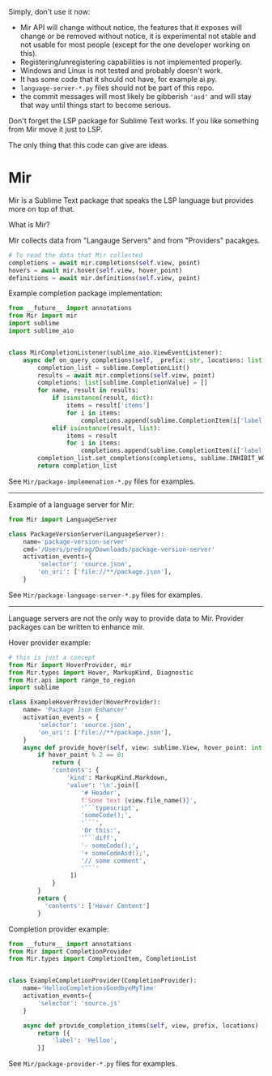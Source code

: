 Simply, don't use it now:
- Mir API will change without notice, the features that it exposes will change or be removed without notice, it is experimental not stable and not usable for most people (except for the one developer working on this).
- Registering/unregistering capabilities is not implemented properly.
- Windows and Linux is not tested and probably doesn't work.
- It has some code that it should not have, for example ai.py.
- `language-server-*.py` files should not be part of this repo.
- the commit messages will most likely be gibberish `'asd'` and will stay that way until things start to become serious.

Don't forget the LSP package for Sublime Text works. 
If you like something from Mir move it just to LSP.

The only thing that this code can give are ideas.

# Mir

Mir is a Sublime Text package that speaks the LSP language but provides more on top of that.

What is Mir?

Mir collects data from "Langauge Servers" and from "Providers" pacakges.

```py
# To read the data that Mir collected
completions = await mir.completions(self.view, point)
hovers = await mir.hover(self.view, hover_point)
definitions = await mir.definitions(self.view, point)
```

Example completion package implementation:
```py
from __future__ import annotations
from Mir import mir
import sublime
import sublime_aio


class MirCompletionListener(sublime_aio.ViewEventListener):
    async def on_query_completions(self, _prefix: str, locations: list[Point]):
        completion_list = sublime.CompletionList()
        results = await mir.completions(self.view, point)
        completions: list[sublime.CompletionValue] = []
        for name, result in results:
            if isinstance(result, dict):
                items = result['items']
                for i in items:
                    completions.append(sublime.CompletionItem(i['label']))
            elif isinstance(result, list):
                items = result
                for i in items:
                    completions.append(sublime.CompletionItem(i['label']))
        completion_list.set_completions(completions, sublime.INHIBIT_WORD_COMPLETIONS)
        return completion_list
```
See `Mir/package-implemenation-*.py` files for examples.

---

Example of a language server for Mir:
```py
from Mir import LanguageServer

class PackageVersionServer(LanguageServer):
    name='package-version-server'
    cmd='/Users/predrag/Downloads/package-version-server'
    activation_events={
        'selector': 'source.json',
        'on_uri': ['file://**/package.json'],
    }

```
See `Mir/package-language-server-*.py` files for examples.

---

Language servers are not the only way to provide data to Mir.
Provider packages can be written to enhance mir.

Hover provider example:
```py
# this is just a concept
from Mir import HoverProvider, mir
from Mir.types import Hover, MarkupKind, Diagnostic
from Mir.api import range_to_region
import sublime

class ExampleHoverProvider(HoverProvider):
    name= 'Package Json Enhancer'
    activation_events = {
        'selector': 'source.json',
        'on_uri': ['file://**/package.json'],
    }
    async def provide_hover(self, view: sublime.View, hover_point: int, hover_zone: sublime.HoverZone) -> Hover:
        if hover_point % 2 == 0:
            return {
            'contents': {
                'kind': MarkupKind.Markdown,
                'value': '\n'.join([
                    '# Header',
                    f'Some text {view.file_name()}',
                    '```typescript',
                    'someCode();',
                    '```',
                    'Or this:',
                    '```diff',
                    '- someCode();',
                    '+ someCodeAsd();',
                    '// some comment',
                    '```'
                 ])
            }
        }
        return {
          'contents': ['Hover Content']
        }
```

Completion provider example:
```py
from __future__ import annotations
from Mir import CompletionProvider
from Mir.types import CompletionItem, CompletionList


class ExampleCompletionProvider(CompletionProvider):
    name='HellooCompletionsGoodbyeMyTime'
    activation_events={
        'selector': 'source.js'
    }

    async def provide_completion_items(self, view, prefix, locations) -> list[CompletionItem] | CompletionList | None:
        return [{
            'label': 'Helloo',
        }]
```

See `Mir/package-provider-*.py` files for examples.
